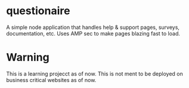 # questionaire
A simple node application that handles help &amp; support pages, surveys, documentation, etc. Uses AMP sec to make pages blazing fast to load.


# Warning
This is a learning projecct as of now. This is not ment to be deployed on business critical websites as of now.
